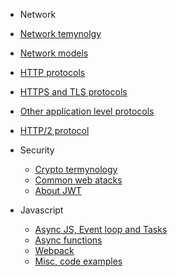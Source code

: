 - Network

- [Network temynolgy](/network/temynology.md)
- [Network models](/network/network-model.md)
- [HTTP protocols](/network/application-protocols-http.md)
- [HTTPS and TLS protocols](/network/application-protocols-https-tls.md)
- [Other application level protocols](/network/application-protocols-other.md)
- [HTTP/2 protocol](/network/application-protocols-http2.md)

- Security
  - [Crypto termynology](/security/crypto_termynology.md)
  - [Common web atacks](/security/web-attacks.md)
  - [About JWT](/security/jwt.md)

- Javascript
  - [Async JS, Event loop and Tasks](/javascript/event-loop.md)
  - [Async functions](/javascript/async.md)
  - [Webpack](/javascript/webpack.md)
  - [Misc, code examples](/javascript/misc.md)